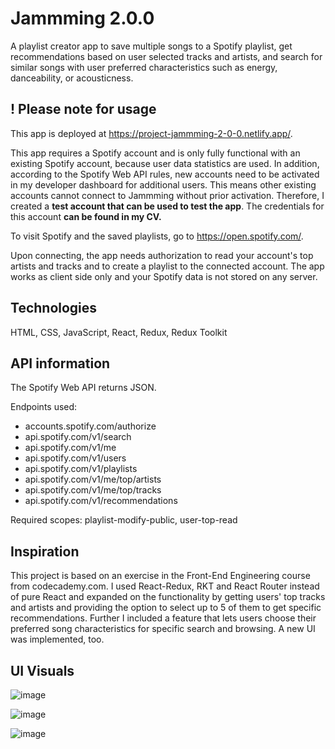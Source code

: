 # Jammming 2.0.0

A playlist creator app to save multiple songs to a Spotify playlist, get recommendations based on user selected tracks and artists, and search for similar songs with user preferred characteristics such as energy, danceability, or acousticness.

## ! Please note for usage
This app is deployed at https://project-jammming-2-0-0.netlify.app/.

This app requires a Spotify account and is only fully functional with an existing Spotify account, because user data statistics are used. In addition, according to the Spotify Web API rules, new accounts need to be activated in my developer dashboard for additional users. This means other existing accounts cannot connect to Jammming without prior activation. Therefore, I created a **test account that can be used to test the app**. The credentials for this account **can be found in my CV.**

To visit Spotify and the saved playlists, go to https://open.spotify.com/.

Upon connecting, the app needs authorization to read your account's top artists and tracks and to create a playlist to the connected account. The app works as client side only and your Spotify data is not stored on any server.

## Technologies 
HTML, CSS, JavaScript, React, Redux, Redux Toolkit

## API information

The Spotify Web API returns JSON.

Endpoints used:

- accounts.spotify.com/authorize
- api.spotify.com/v1/search
- api.spotify.com/v1/me
- api.spotify.com/v1/users
- api.spotify.com/v1/playlists
- api.spotify.com/v1/me/top/artists
- api.spotify.com/v1/me/top/tracks
- api.spotify.com/v1/recommendations

Required scopes: playlist-modify-public, user-top-read

## Inspiration
This project is based on an exercise in the Front-End Engineering course from codecademy.com. I used React-Redux, RKT and React Router instead of pure React and expanded on the functionality by getting users' top tracks and artists and providing the option to select up to 5 of them to get specific recommendations. Further I included a feature that lets users choose their preferred song characteristics for specific search and browsing. A new UI was implemented, too.

## UI Visuals
![image](https://drive.google.com/uc?export=view&id=13slpulFu3DtsvkN836jbtbi-MNeqPh8K)

![image](https://drive.google.com/uc?export=view&id=1EwQxwMASupWvHYtbDRJjUFFBhDMxtaBd)

![image](https://drive.google.com/uc?export=view&id=1VA7HAFVe3m5qo53LMP0Qifc5YnhO3O3n)


